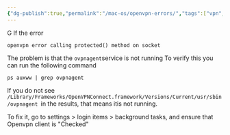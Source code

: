 ```yaml
---
{"dg-publish":true,"permalink":"/mac-os/openvpn-errors/","tags":["vpn","macos"],"noteIcon":"1","created":"2024-08-03T14:55:34.702+02:00","updated":"2024-02-05T11:26:36.000+01:00"}
---
```


G
If the error 
```
openvpn error calling protected() method on socket
```

The problem is that the `ovpnagent`service is not running
To verify this you can run the following command 
```
ps auxww | grep ovpnagent
```
If you do not see `/Library/Frameworks/OpenVPNConnect.framework/Versions/Current/usr/sbin/ovpnagent `in the results, that means itis not running.

To fix it, go to settings > login items > background tasks, and ensure that Openvpn client is "Checked" 